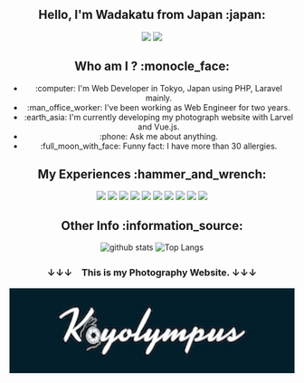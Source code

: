 <h2 style="font-size="15px"" align="center">Hello, I'm Wadakatu from Japan :japan:</h2>

<p align="center">
  <img src="https://komarev.com/ghpvc/?username=wadakatu">
  <img src="https://qiita-badge.apiapi.app/s/wadakatu/contributions.svg">
</p>

<div align="center">
<h2>Who am I ? :monocle_face:</h2>
  <ul>
    <li> :computer: I'm Web Developer in Tokyo, Japan using PHP, Laravel mainly.</li>
    <li> :man_office_worker: I've been working as Web Engineer for two years.</li>
    <li> :earth_asia: I'm currently developing my photograph website with Larvel and Vue.js.</li>
    <li> :phone:  Ask me about anything.</li>
    <li> :full_moon_with_face:  Funny fact: I have more than 30 allergies.</li>
  </ul>
<div>
  
<div>
  <h2>My Experiences :hammer_and_wrench: </h2>
  <p align="center">
    <img height="25px" src="https://img.shields.io/badge/PHP-777BB4?style=for-the-badge&logo=php&logoColor=white">
    <img height="25px" src="https://img.shields.io/badge/Python-3776AB?style=for-the-badge&logo=python&logoColor=white">
    <img height="25px" src="https://img.shields.io/badge/Laravel-FF2D20?style=for-the-badge&logo=laravel&logoColor=white">
    <img height="25px" src="https://img.shields.io/badge/JavaScript-323330?style=for-the-badge&logo=javascript&logoColor=F7DF1E">
    <img height="25px" src="https://img.shields.io/badge/Vue.js-35495E?style=for-the-badge&logo=vue.js&logoColor=4FC08D">
    <img height="25px" src="https://img.shields.io/badge/Amazon_AWS-232F3E?style=for-the-badge&logo=amazon-aws&logoColor=white">
    <img height="25px" src="https://img.shields.io/badge/Postman-FF6C37?style=for-the-badge&logo=postman&logoColor=white">
    <img height="25px" src="https://img.shields.io/badge/-Swagger-%23Clojure?style=for-the-badge&logo=swagger&logoColor=white">
    <img height="25px" src="https://img.shields.io/badge/nginx-%23009639.svg?style=for-the-badge&logo=nginx&logoColor=white">
    <img height="25px" src="https://img.shields.io/badge/CIRCLECI-%23161616.svg?style=for-the-badge&logo=circleci&logoColor=white">
  </p>
</div>
  
  
<div>
  <h2>Other Info :information_source: </h2>
<p align="center"> 
  <img alt="github stats" height="150px" src="https://github-readme-stats.vercel.app/api?username=wadakatu&show_icons=ture" />
  <img alt="Top Langs" height="150px" src="https://github-readme-stats.vercel.app/api/top-langs/?username=wadakatu&layout=compact&show_icons=true" />
</p>

<h3 align="center">↓↓↓　This is my Photography Website. ↓↓↓</h3>

<p align="center">
  <a href="https://koyolympus.gallery">
    <img height="150px" src="./mylogo.jpg">
  </a>
</p>
  
</div>

 
